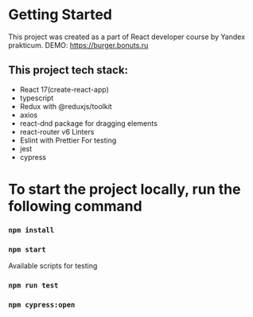 # Getting Started

This project was created as a part of React developer course by Yandex prakticum.
DEMO: https://burger.bonuts.ru

## This project tech stack:

- React 17(create-react-app)
- typescript
- Redux with @reduxjs/toolkit
- axios
- react-dnd package for dragging elements
- react-router v6
  Linters
- Eslint with Prettier
  For testing
- jest
- cypress

# To start the project locally, run the following command

### `npm install`

### `npm start`

Available scripts for testing

### `npm run test`

### `npm cypress:open`
